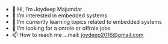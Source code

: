 - 👋 Hi, I’m Joydeep Majumdar
- 👀 I’m interested in embedded systems
- 🌱 I’m currently learning topics related to embedded systems 
- 💞️ I’m looking for a onrole or offrole jobs 
- 📫 How to reach me ...mail: joydeep2016@gmail.com

<!---
joydeepTheProgrammer/joydeepTheProgrammer is a ✨ special ✨ repository because its `README.md` (this file) appears on your GitHub profile.
You can click the Preview link to take a look at your changes.
--->

